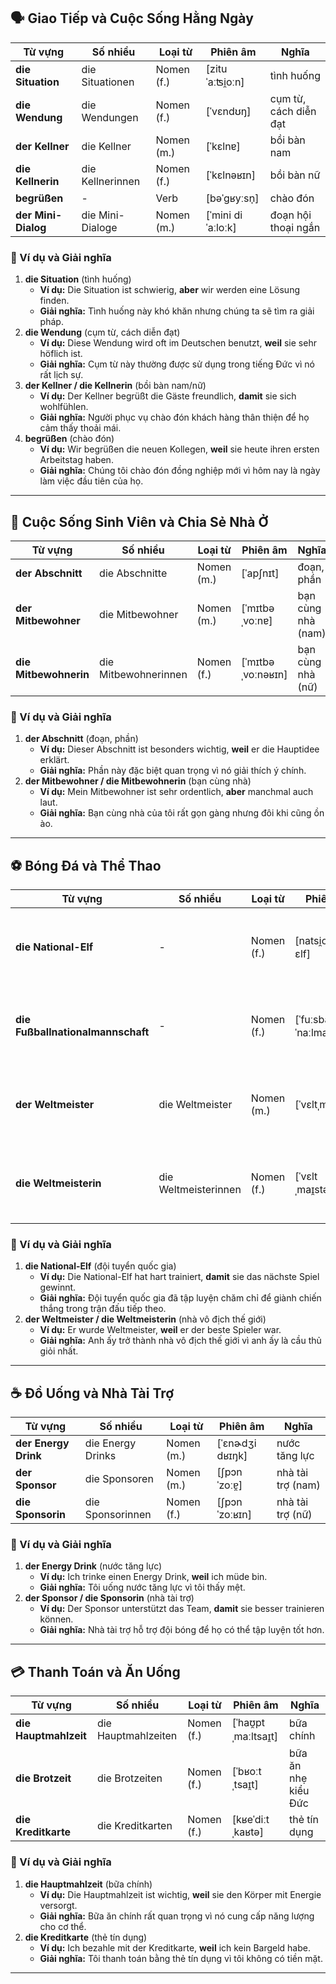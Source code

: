 ## **🗣️ Giao Tiếp và Cuộc Sống Hằng Ngày**

|**Từ vựng**|**Số nhiều**|**Loại từ**|**Phiên âm**|**Nghĩa**|
|---|---|---|---|---|
|**die Situation**|die Situationen|Nomen (f.)|[zituˈaːʦi̯oːn]|tình huống|
|**die Wendung**|die Wendungen|Nomen (f.)|[ˈvɛndʊŋ]|cụm từ, cách diễn đạt|
|**der Kellner**|die Kellner|Nomen (m.)|[ˈkɛlnɐ]|bồi bàn nam|
|**die Kellnerin**|die Kellnerinnen|Nomen (f.)|[ˈkɛlnəʁɪn]|bồi bàn nữ|
|**begrüßen**|-|Verb|[bəˈɡʁyːsn̩]|chào đón|
|**der Mini-Dialog**|die Mini-Dialoge|Nomen (m.)|[ˈmini diˈaːloːk]|đoạn hội thoại ngắn|

### **📌 Ví dụ và Giải nghĩa**

1. **die Situation** (tình huống)
    - **Ví dụ:** Die Situation ist schwierig, **aber** wir werden eine Lösung finden.
    - **Giải nghĩa:** Tình huống này khó khăn nhưng chúng ta sẽ tìm ra giải pháp.
2. **die Wendung** (cụm từ, cách diễn đạt)
    - **Ví dụ:** Diese Wendung wird oft im Deutschen benutzt, **weil** sie sehr höflich ist.
    - **Giải nghĩa:** Cụm từ này thường được sử dụng trong tiếng Đức vì nó rất lịch sự.
3. **der Kellner / die Kellnerin** (bồi bàn nam/nữ)
    - **Ví dụ:** Der Kellner begrüßt die Gäste freundlich, **damit** sie sich wohlfühlen.
    - **Giải nghĩa:** Người phục vụ chào đón khách hàng thân thiện để họ cảm thấy thoải mái.
4. **begrüßen** (chào đón)
    - **Ví dụ:** Wir begrüßen die neuen Kollegen, **weil** sie heute ihren ersten Arbeitstag haben.
    - **Giải nghĩa:** Chúng tôi chào đón đồng nghiệp mới vì hôm nay là ngày làm việc đầu tiên của họ.

---

## **🏡 Cuộc Sống Sinh Viên và Chia Sẻ Nhà Ở**

|**Từ vựng**|**Số nhiều**|**Loại từ**|**Phiên âm**|**Nghĩa**|
|---|---|---|---|---|
|**der Abschnitt**|die Abschnitte|Nomen (m.)|[ˈapʃnɪt]|đoạn, phần|
|**der Mitbewohner**|die Mitbewohner|Nomen (m.)|[ˈmɪtbəˌvoːnɐ]|bạn cùng nhà (nam)|
|**die Mitbewohnerin**|die Mitbewohnerinnen|Nomen (f.)|[ˈmɪtbəˌvoːnəʁɪn]|bạn cùng nhà (nữ)|

### **📌 Ví dụ và Giải nghĩa**

1. **der Abschnitt** (đoạn, phần)
    - **Ví dụ:** Dieser Abschnitt ist besonders wichtig, **weil** er die Hauptidee erklärt.
    - **Giải nghĩa:** Phần này đặc biệt quan trọng vì nó giải thích ý chính.
2. **der Mitbewohner / die Mitbewohnerin** (bạn cùng nhà)
    - **Ví dụ:** Mein Mitbewohner ist sehr ordentlich, **aber** manchmal auch laut.
    - **Giải nghĩa:** Bạn cùng nhà của tôi rất gọn gàng nhưng đôi khi cũng ồn ào.

---

## **⚽ Bóng Đá và Thể Thao**

|**Từ vựng**|**Số nhiều**|**Loại từ**|**Phiên âm**|**Nghĩa**|
|---|---|---|---|---|
|**die National-Elf**|-|Nomen (f.)|[natsi̯oˈnaːl ɛlf]|đội tuyển quốc gia (11 người)|
|**die Fußballnationalmannschaft**|-|Nomen (f.)|[ˈfuːsbalnatsi̯oˈnaːlmanʃaft]|đội tuyển bóng đá quốc gia|
|**der Weltmeister**|die Weltmeister|Nomen (m.)|[ˈvɛltˌmaɪ̯stɐ]|nhà vô địch thế giới (nam)|
|**die Weltmeisterin**|die Weltmeisterinnen|Nomen (f.)|[ˈvɛltˌmaɪ̯stəʁɪn]|nhà vô địch thế giới (nữ)|

### **📌 Ví dụ và Giải nghĩa**

1. **die National-Elf** (đội tuyển quốc gia)
    - **Ví dụ:** Die National-Elf hat hart trainiert, **damit** sie das nächste Spiel gewinnt.
    - **Giải nghĩa:** Đội tuyển quốc gia đã tập luyện chăm chỉ để giành chiến thắng trong trận đấu tiếp theo.
2. **der Weltmeister / die Weltmeisterin** (nhà vô địch thế giới)
    - **Ví dụ:** Er wurde Weltmeister, **weil** er der beste Spieler war.
    - **Giải nghĩa:** Anh ấy trở thành nhà vô địch thế giới vì anh ấy là cầu thủ giỏi nhất.

---

## **☕ Đồ Uống và Nhà Tài Trợ**

|**Từ vựng**|**Số nhiều**|**Loại từ**|**Phiên âm**|**Nghĩa**|
|---|---|---|---|---|
|**der Energy Drink**|die Energy Drinks|Nomen (m.)|[ˈɛnɚdʒi dʁɪŋk]|nước tăng lực|
|**der Sponsor**|die Sponsoren|Nomen (m.)|[ʃpɔnˈzoːɐ̯]|nhà tài trợ (nam)|
|**die Sponsorin**|die Sponsorinnen|Nomen (f.)|[ʃpɔnˈzoːʁɪn]|nhà tài trợ (nữ)|

### **📌 Ví dụ và Giải nghĩa**

1. **der Energy Drink** (nước tăng lực)
    - **Ví dụ:** Ich trinke einen Energy Drink, **weil** ich müde bin.
    - **Giải nghĩa:** Tôi uống nước tăng lực vì tôi thấy mệt.
2. **der Sponsor / die Sponsorin** (nhà tài trợ)
    - **Ví dụ:** Der Sponsor unterstützt das Team, **damit** sie besser trainieren können.
    - **Giải nghĩa:** Nhà tài trợ hỗ trợ đội bóng để họ có thể tập luyện tốt hơn.

---

## **💳 Thanh Toán và Ăn Uống**

|**Từ vựng**|**Số nhiều**|**Loại từ**|**Phiên âm**|**Nghĩa**|
|---|---|---|---|---|
|**die Hauptmahlzeit**|die Hauptmahlzeiten|Nomen (f.)|[ˈhaʊ̯ptˌmaːltsaɪ̯t]|bữa chính|
|**die Brotzeit**|die Brotzeiten|Nomen (f.)|[ˈbʁoːtˌtsaɪ̯t]|bữa ăn nhẹ kiểu Đức|
|**die Kreditkarte**|die Kreditkarten|Nomen (f.)|[kʁeˈdiːtˌkaʁtə]|thẻ tín dụng|

### **📌 Ví dụ và Giải nghĩa**

1. **die Hauptmahlzeit** (bữa chính)
    - **Ví dụ:** Die Hauptmahlzeit ist wichtig, **weil** sie den Körper mit Energie versorgt.
    - **Giải nghĩa:** Bữa ăn chính rất quan trọng vì nó cung cấp năng lượng cho cơ thể.
2. **die Kreditkarte** (thẻ tín dụng)
    - **Ví dụ:** Ich bezahle mit der Kreditkarte, **weil** ich kein Bargeld habe.
    - **Giải nghĩa:** Tôi thanh toán bằng thẻ tín dụng vì tôi không có tiền mặt.

---